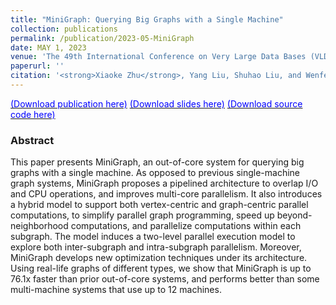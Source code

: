 ```yaml
---
title: "MiniGraph: Querying Big Graphs with a Single Machine"
collection: publications
permalink: /publication/2023-05-MiniGraph
date: MAY 1, 2023
venue: 'The 49th International Conference on Very Large Data Bases (VLDB)'
paperurl: ''
citation: '<strong>Xiaoke Zhu</strong>, Yang Liu, Shuhao Liu, and Wenfei Fan. 2023. MiniGraph: Querying Big Graphs with a Single Machine. PVLDB. 16, 9, 2172–2185.'
---
```


[<font color='#0000FF'>(Download publication here)</font>](https://hsiaoko.github.io/files/paper/MiniGraph_full_paper.pdf)
[<font color='#0000FF'>(Download slides here)</font>](https://hsiaoko.github.io/files/slides/MiniGraph_VLDB2023.pdf)
[<font color='#0000FF'>(Download source code here)</font>](https://github.com/SICS-Fundamental-Research-Center/MiniGraph)

### Abstract

This paper presents MiniGraph, an out-of-core system for querying big graphs with a single machine. As opposed to previous single-machine graph systems, MiniGraph proposes a pipelined architecture to overlap I/O and CPU operations, and improves multi-core parallelism. It also introduces a hybrid model to support both vertex-centric and graph-centric parallel computations, to simplify parallel graph programming, speed up beyond-neighborhood computations, and parallelize computations within each subgraph. The model induces a two-level parallel execution model to explore both inter-subgraph and intra-subgraph parallelism. Moreover, MiniGraph develops new optimization techniques under its architecture. Using real-life graphs of different types, we show that MiniGraph is up to 76.1x faster than prior out-of-core systems, and performs better than some multi-machine systems that use up to 12 machines.